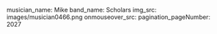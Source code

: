 musician_name: Mike
band_name: Scholars
img_src: images/musician0466.png
onmouseover_src: 
pagination_pageNumber: 2027